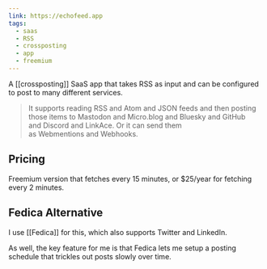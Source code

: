 ```yaml
---
link: https://echofeed.app
tags:
  - saas
  - RSS
  - crossposting
  - app
  - freemium
---
```

A [[crossposting]] SaaS app that takes RSS as input and can be configured to post to many different services. 

> It supports reading RSS and Atom and JSON feeds and then posting those items to Mastodon and Micro.blog and Bluesky and GitHub and Discord and LinkAce. Or it can send them as Webmentions and Webhooks.

## Pricing

Freemium version that fetches every 15 minutes, or $25/year for fetching every 2 minutes. 

## Fedica Alternative 

I use [[Fedica]] for this, which also supports Twitter and LinkedIn. 

As well, the key feature for me is that Fedica lets me setup a posting schedule that trickles out posts slowly over time. 

